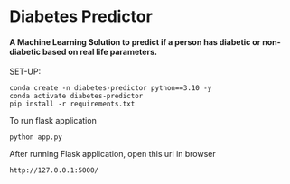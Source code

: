 # Diabetes Predictor
#### A Machine Learning Solution to predict if a person has diabetic or non-diabetic based on real life parameters.

SET-UP:
```
conda create -n diabetes-predictor python==3.10 -y
conda activate diabetes-predictor
pip install -r requirements.txt
```

To run flask application 

```
python app.py
```

After running Flask application, open this url in browser
```
http://127.0.0.1:5000/
```
